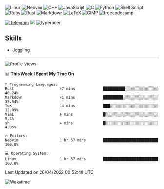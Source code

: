 <!--![](https://github.com/Catalinhimself/Catalinhimself/blob/main/Sakura_Nene_CPP.jpg)-->
![Linux](https://img.shields.io/badge/Linux-FCC624?style=for-the-badge&logo=linux&logoColor=black)
![Neovim](https://img.shields.io/badge/NeoVim-%2357A143.svg?&style=for-the-badge&logo=neovim&logoColor=white)
![C++](https://img.shields.io/badge/c++-%2300599C.svg?style=for-the-badge&logo=c%2B%2B&logoColor=white)
![JavaScript](https://img.shields.io/badge/javascript-%23323330.svg?style=for-the-badge&logo=javascript&logoColor=%23F7DF1E)
![C](https://img.shields.io/badge/c-%2300599C.svg?style=for-the-badge&logo=c&logoColor=white)
![Python](https://img.shields.io/badge/python-3670A0?style=for-the-badge&logo=python&logoColor=ffdd54)
![Shell Script](https://img.shields.io/badge/shell_script-%23121011.svg?style=for-the-badge&logo=gnu-bash&logoColor=white)
![Ruby](https://img.shields.io/badge/ruby-%23CC342D.svg?style=for-the-badge&logo=ruby&logoColor=white)
![Rust](https://img.shields.io/badge/rust-%23000000.svg?style=for-the-badge&logo=rust&logoColor=white)
![Markdown](https://img.shields.io/badge/markdown-%23000000.svg?style=for-the-badge&logo=markdown&logoColor=white)
![LaTeX](https://img.shields.io/badge/latex-%23008080.svg?style=for-the-badge&logo=latex&logoColor=white)
![GIMP](https://img.shields.io/badge/gimp-5C5543?style=for-the-badge&logo=gimp&logoColor=white)
![freecodecamp](https://img.shields.io/badge/freecodecamp-27273D?style=for-the-badge&logo=freecodecamp&logoColor=white)



[![Telegram](https://img.shields.io/badge/Telegram-2CA5E0?style=for-the-badge&logo=telegram&logoColor=white)](https://t.me/catalinplesu) 
[![](https://www.codewars.com/users/Catalinhimself/badges/micro)](https://www.codewars.com/users/Catalinhimself)
![typeracer](https://img.shields.io/badge/typeracer_73WPM-2596be?style=for-the-badge)

## Skills
- Joggling

-----
<!--START_SECTION:waka-->
![Profile Views](http://img.shields.io/badge/Profile%20Views-18-blue)

📊 **This Week I Spent My Time On** 

```text
💬 Programming Languages: 
Rust                     47 mins             ██████████░░░░░░░░░░░░░░░   40.24% 
Markdown                 41 mins             █████████░░░░░░░░░░░░░░░░   35.54% 
TeX                      14 mins             ███░░░░░░░░░░░░░░░░░░░░░░   12.09% 
VimL                     6 mins              █░░░░░░░░░░░░░░░░░░░░░░░░   5.4% 
sh                       4 mins              █░░░░░░░░░░░░░░░░░░░░░░░░   4.05%

🔥 Editors: 
Neovim                   1 hr 57 mins        █████████████████████████   100.0%

💻 Operating System: 
Linux                    1 hr 57 mins        █████████████████████████   100.0%

```


 Last Updated on 26/04/2022 00:52:40 UTC
<!--END_SECTION:waka-->

![Wakatime](https://github-readme-stats.vercel.app/api/wakatime?username=catalinhimself&theme=calm&layout=compact)

  


